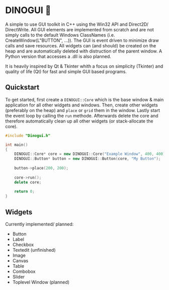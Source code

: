 # DINOGUI 🦕
A simple to use GUI toolkit in C++ using the Win32 API and Direct2D/ DirectWrite.
All GUI elements are implemented from scratch and are not simply calls to the default Windows ClassNames (i.e. CreateWindow(L"BUTTON", ...)). The GUI is event driven to minimize draw calls and save resources. All widgets can (and should) be created on the heap and are automatically deleted with distruction of the parent window. A Python version that accesses a .dll is also planned.

It is heavily inspired by Qt & Tkinter whith a focus on simplicity (Tkinter) and quality of life (Qt) for fast and simple GUI based programs.

## Quickstart

To get started, first create a `DINOGUI::Core` which is the base window & main application for all other widgets and windows. Then, create other widgets (preferably on the heap) and `place` or `grid` them in the window. Lastly start the event loop by calling the `run` methode. Afterwards delete the core and therefore automatically clean up all other widgets (or stack-allocate the core).

```cpp
#include "Dinogui.h"

int main()
{
    DINOGUI::Core* core = new DINOGUI::Core("Example Window", 400, 400);
    DINOGUI::Button* button = new DINOGUI::Button(core, "My Button");
    
    button->place(200, 200);
    
    core->run();
    delete core;
    
    return 0;
}
```

## Widgets

Currently implemented/ planned:
 - Button
 - Label
 - Checkbox
 - Textedit (unfinished)
 - Image
 - Canvas
 - Table
 - Combobox
 - Slider
 - Toplevel Window (planned)
